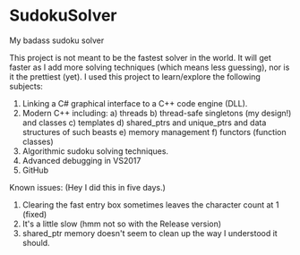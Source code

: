 
# SudokuSolver
My badass sudoku solver

This project is not meant to be the fastest solver in the world. It will get faster as I 
add more solving techniques (which means less guessing), nor is it the prettiest (yet). 
I used this project to learn/explore the following subjects:

1) Linking a C# graphical interface to a C++ code engine (DLL).
2) Modern C++ including:
   a) threads
   b) thread-safe singletons (my design!) and classes
   c) templates
   d) shared_ptrs and unique_ptrs and data structures of such beasts
   e) memory management
   f) functors (function classes)
3) Algorithmic sudoku solving techniques.
4) Advanced debugging in VS2017
5) GitHub

Known issues:
(Hey I did this in five days.)
1) Clearing the fast entry box sometimes leaves the character count at 1 (fixed)
2) It's a little slow (hmm not so with the Release version)
3) shared_ptr memory doesn't seem to clean up the way I understood it should. 
